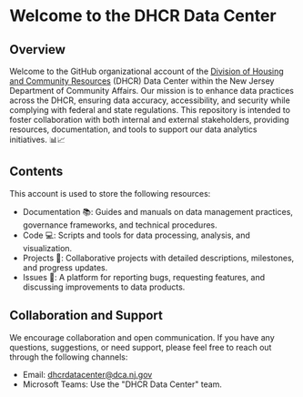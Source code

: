 # Welcome to the DHCR Data Center

## Overview

Welcome to the GitHub organizational account of the [Division of Housing and Community Resources](https://www.nj.gov/dca//dhcr/index.shtml) (DHCR) Data Center within the New Jersey Department of Community Affairs. Our mission is to enhance data practices across the DHCR, ensuring data accuracy, accessibility, and security while complying with federal and state regulations. This repository is intended to foster collaboration with both internal and external stakeholders, providing resources, documentation, and tools to support our data analytics initiatives. 📊📈

## Contents

This account is used to store the following resources:
- Documentation 📚: Guides and manuals on data management practices, governance frameworks, and technical procedures.
- Code 💻: Scripts and tools for data processing, analysis, and visualization.
- Projects 📝: Collaborative projects with detailed descriptions, milestones, and progress updates.
- Issues 🐛: A platform for reporting bugs, requesting features, and discussing improvements to data products.

## Collaboration and Support
We encourage collaboration and open communication. If you have any questions, suggestions, or need support, please feel free to reach out through the following channels:
- Email: [dhcrdatacenter@dca.nj.gov](mailto:dhcrdatacenter@dca.nj.gov)
- Microsoft Teams: Use the "DHCR Data Center" team.

